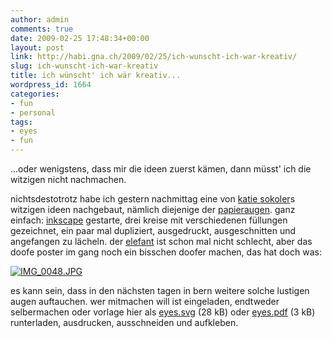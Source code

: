 ```yaml
---
author: admin
comments: true
date: 2009-02-25 17:48:34+00:00
layout: post
link: http://habi.gna.ch/2009/02/25/ich-wunscht-ich-war-kreativ/
slug: ich-wunscht-ich-war-kreativ
title: ich wünscht' ich wär kreativ...
wordpress_id: 1664
categories:
- fun
- personal
tags:
- eyes
- fun
---
```


...oder wenigstens, dass mir die ideen zuerst kämen, dann müsst' ich die witzigen nicht nachmachen.




nichtsdestotrotz habe ich gestern nachmittag eine von [katie sokoler](http://colormekatie.blogspot.com/)s witzigen ideen nachgebaut, nämlich diejenige der [papieraugen](http://colormekatie.blogspot.com/2009/01/tuesday_27.html). ganz einfach: [inkscape](http://www.inkscape.org/) gestarte, drei kreise mit verschiedenen füllungen gezeichnet, ein paar mal dupliziert, ausgedruckt, ausgeschnitten und angefangen zu lächeln. der [elefant](http://habi.gna.ch/2009/02/24/silly-elephant/) ist schon mal nicht schlecht, aber das doofe poster im gang noch ein bisschen doofer machen, das hat doch was:




[![IMG_0048.JPG](http://habi.gna.ch/wp-content/uploads/2009/02/img-00481.jpg)](http://habi.gna.ch/wp-content/uploads/2009/02/img-0048.jpg)


  



es kann sein, dass in den nächsten tagen in bern weitere solche lustigen augen auftauchen. wer mitmachen will ist eingeladen, endtweder selbermachen oder vorlage hier als [eyes.svg](http://habi.gna.ch/wp-content/uploads/2009/02/eyes.svg) (28 kB) oder [eyes.pdf](http://habi.gna.ch/wp-content/uploads/2009/02/eyes.pdf) (3 kB) runterladen, ausdrucken, ausschneiden und aufkleben.



